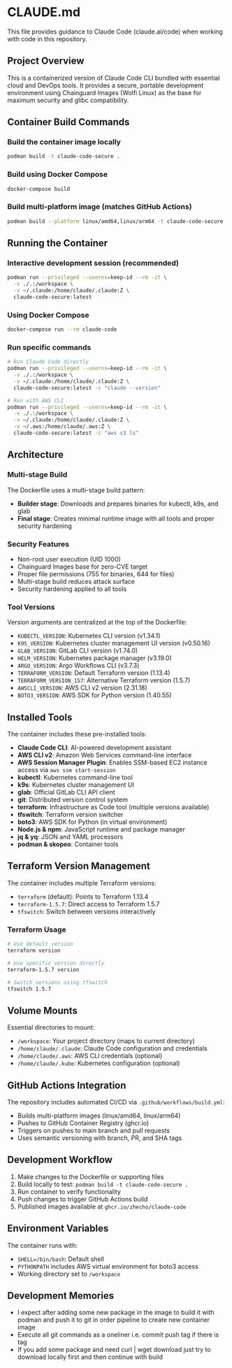 # CLAUDE.md

This file provides guidance to Claude Code (claude.ai/code) when working with code in this repository.

## Project Overview

This is a containerized version of Claude Code CLI bundled with essential cloud and DevOps tools. It provides a secure, portable development environment using Chainguard Images (Wolfi Linux) as the base for maximum security and glibc compatibility.

## Container Build Commands

### Build the container image locally
```bash
podman build -t claude-code-secure .
```

### Build using Docker Compose
```bash
docker-compose build
```

### Build multi-platform image (matches GitHub Actions)
```bash
podman build --platform linux/amd64,linux/arm64 -t claude-code-secure .
```

## Running the Container

### Interactive development session (recommended)
```bash
podman run --privileged --userns=keep-id --rm -it \
  -v ./.:/workspace \
  -v ~/.claude:/home/claude/.claude:Z \
  claude-code-secure:latest
```

### Using Docker Compose
```bash
docker-compose run --rm claude-code
```

### Run specific commands
```bash
# Run Claude Code directly
podman run --privileged --userns=keep-id --rm -it \
  -v ./.:/workspace \
  -v ~/.claude:/home/claude/.claude:Z \
  claude-code-secure:latest -c "claude --version"

# Run with AWS CLI
podman run --privileged --userns=keep-id --rm -it \
  -v ./.:/workspace \
  -v ~/.claude:/home/claude/.claude:Z \
  -v ~/.aws:/home/claude/.aws:Z \
  claude-code-secure:latest -c "aws s3 ls"
```

## Architecture

### Multi-stage Build
The Dockerfile uses a multi-stage build pattern:
- **Builder stage**: Downloads and prepares binaries for kubectl, k9s, and glab
- **Final stage**: Creates minimal runtime image with all tools and proper security hardening

### Security Features
- Non-root user execution (UID 1000)
- Chainguard Images base for zero-CVE target
- Proper file permissions (755 for binaries, 644 for files)
- Multi-stage build reduces attack surface
- Security hardening applied to all tools

### Tool Versions
Version arguments are centralized at the top of the Dockerfile:
- `KUBECTL_VERSION`: Kubernetes CLI version (v1.34.1)
- `K9S_VERSION`: Kubernetes cluster management UI version (v0.50.16)
- `GLAB_VERSION`: GitLab CLI version (v1.74.0)
- `HELM_VERSION`: Kubernetes package manager (v3.19.0)
- `ARGO_VERSION`: Argo Workflows CLI (v3.7.3)
- `TERRAFORM_VERSION`: Default Terraform version (1.13.4)
- `TERRAFORM_VERSION_157`: Alternative Terraform version (1.5.7)
- `AWSCLI_VERSION`: AWS CLI v2 version (2.31.18)
- `BOTO3_VERSION`: AWS SDK for Python version (1.40.55)

## Installed Tools

The container includes these pre-installed tools:
- **Claude Code CLI**: AI-powered development assistant
- **AWS CLI v2**: Amazon Web Services command-line interface
- **AWS Session Manager Plugin**: Enables SSM-based EC2 instance access via `aws ssm start-session`
- **kubectl**: Kubernetes command-line tool
- **k9s**: Kubernetes cluster management UI
- **glab**: Official GitLab CLI API client
- **git**: Distributed version control system
- **terraform**: Infrastructure as Code tool (multiple versions available)
- **tfswitch**: Terraform version switcher
- **boto3**: AWS SDK for Python (in virtual environment)
- **Node.js & npm**: JavaScript runtime and package manager
- **jq & yq**: JSON and YAML processors
- **podman & skopeo**: Container tools

## Terraform Version Management

The container includes multiple Terraform versions:
- `terraform` (default): Points to Terraform 1.13.4
- `terraform-1.5.7`: Direct access to Terraform 1.5.7
- `tfswitch`: Switch between versions interactively

### Terraform Usage
```bash
# Use default version
terraform version

# Use specific version directly
terraform-1.5.7 version

# Switch versions using tfswitch
tfswitch 1.5.7
```

## Volume Mounts

Essential directories to mount:
- `/workspace`: Your project directory (maps to current directory)
- `/home/claude/.claude`: Claude Code configuration and credentials
- `/home/claude/.aws`: AWS CLI credentials (optional)
- `/home/claude/.kube`: Kubernetes configuration (optional)

## GitHub Actions Integration

The repository includes automated CI/CD via `.github/workflows/build.yml`:
- Builds multi-platform images (linux/amd64, linux/arm64)
- Pushes to GitHub Container Registry (ghcr.io)
- Triggers on pushes to main branch and pull requests
- Uses semantic versioning with branch, PR, and SHA tags

## Development Workflow

1. Make changes to the Dockerfile or supporting files
2. Build locally to test: `podman build -t claude-code-secure .`
3. Run container to verify functionality
4. Push changes to trigger GitHub Actions build
5. Published images available at `ghcr.io/zhecho/claude-code`

## Environment Variables

The container runs with:
- `SHELL=/bin/bash`: Default shell
- `PYTHONPATH` includes AWS virtual environment for boto3 access
- Working directory set to `/workspace`

## Development Memories

- I expect after adding some new package in the image to build it with podman and push it to git in order pipeline to create new container image
- Execute all git commands as a oneliner i.e. commit push tag if there is tag 
- If you add some package and need curl | wget download just try to download locally first and then continue with build